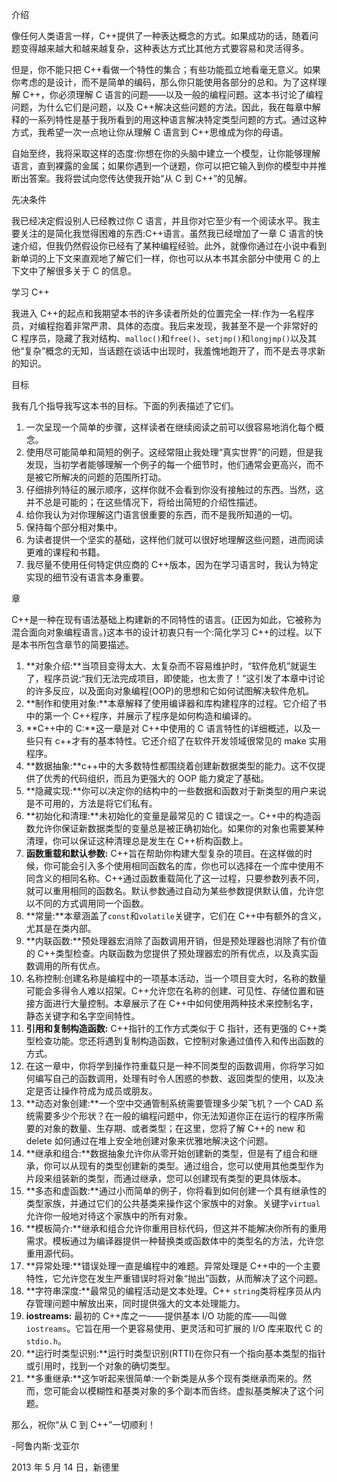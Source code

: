 介绍

像任何人类语言一样，C++提供了一种表达概念的方式。如果成功的话，随着问题变得越来越大和越来越复杂，这种表达方式比其他方式要容易和灵活得多。

但是，你不能只把 C++看做一个特性的集合；有些功能孤立地看毫无意义。如果你考虑的是设计，而不是简单的编码，那么你只能使用各部分的总和。为了这样理解 C++，你必须理解 C 语言的问题——以及一般的编程问题。这本书讨论了编程问题，为什么它们是问题，以及 C++解决这些问题的方法。因此，我在每章中解释的一系列特性是基于我所看到的用这种语言解决特定类型问题的方式。通过这种方式，我希望一次一点地让你从理解 C 语言到 C++思维成为你的母语。

自始至终，我将采取这样的态度:你想在你的头脑中建立一个模型，让你能够理解语言，直到裸露的金属；如果你遇到一个谜题，你可以把它输入到你的模型中并推断出答案。我将尝试向您传达使我开始“从 C 到 C++”的见解。

先决条件

我已经决定假设别人已经教过你 C 语言，并且你对它至少有一个阅读水平。我主要关注的是简化我觉得困难的东西:C++语言。虽然我已经增加了一章 C 语言的快速介绍，但我仍然假设你已经有了某种编程经验。此外，就像你通过在小说中看到新单词的上下文来直观地了解它们一样，你也可以从本书其余部分中使用 C 的上下文中了解很多关于 C 的信息。

学习 C++

我进入 C++的起点和我期望本书的许多读者所处的位置完全一样:作为一名程序员，对编程抱着非常严肃、具体的态度。我后来发现，我甚至不是一个非常好的 C 程序员，隐藏了我对结构、`malloc()`和`free()`、`setjmp()`和`longjmp()`以及其他“复杂”概念的无知，当话题在谈话中出现时，我羞愧地跑开了，而不是去寻求新的知识。

目标

我有几个指导我写这本书的目标。下面的列表描述了它们。

1.  一次呈现一个简单的步骤，这样读者在继续阅读之前可以很容易地消化每个概念。
2.  使用尽可能简单和简短的例子。这经常阻止我处理“真实世界”的问题，但是我发现，当初学者能够理解一个例子的每一个细节时，他们通常会更高兴，而不是被它所解决的问题的范围所打动。
3.  仔细排列特征的展示顺序，这样你就不会看到你没有接触过的东西。当然，这并不总是可能的；在这些情况下，将给出简短的介绍性描述。
4.  给你我认为对你理解这门语言很重要的东西，而不是我所知道的一切。
5.  保持每个部分相对集中。
6.  为读者提供一个坚实的基础，这样他们就可以很好地理解这些问题，进而阅读更难的课程和书籍。
7.  我尽量不使用任何特定供应商的 C++版本，因为在学习语言时，我认为特定实现的细节没有语言本身重要。

章

C++是一种在现有语法基础上构建新的不同特性的语言。(正因为如此，它被称为混合面向对象编程语言。)这本书的设计初衷只有一个:简化学习 C++的过程。以下是本书所包含章节的简要描述。

1.  **对象介绍:**当项目变得太大、太复杂而不容易维护时，“软件危机”就诞生了，程序员说:“我们无法完成项目，即使能，也太贵了！”这引发了本章中讨论的许多反应，以及面向对象编程(OOP)的思想和它如何试图解决软件危机。
2.  **制作和使用对象:**本章解释了使用编译器和库构建程序的过程。它介绍了书中的第一个 C++程序，并展示了程序是如何构造和编译的。
3.  **C++中的 C:**这一章是对 C++中使用的 C 语言特性的详细概述，以及一些只有 c++才有的基本特性。它还介绍了在软件开发领域很常见的 make 实用程序。
4.  **数据抽象:**c++中的大多数特性都围绕着创建新数据类型的能力。这不仅提供了优秀的代码组织，而且为更强大的 OOP 能力奠定了基础。
5.  **隐藏实现:**你可以决定你的结构中的一些数据和函数对于新类型的用户来说是不可用的，方法是将它们私有。
6.  **初始化和清理:**未初始化的变量是最常见的 C 错误之一。C++中的构造函数允许你保证新数据类型的变量总是被正确初始化。如果你的对象也需要某种清理，你可以保证这种清理总是发生在 C++析构函数上。
7.  **函数重载和默认参数:** C++旨在帮助你构建大型复杂的项目。在这样做的时候，你可能会引入多个使用相同函数名的库，你也可以选择在一个库中使用不同含义的相同名称。C++通过函数重载简化了这一过程，只要参数列表不同，就可以重用相同的函数名。默认参数通过自动为某些参数提供默认值，允许您以不同的方式调用同一个函数。
8.  **常量:**本章涵盖了`const`和`volatile`关键字，它们在 C++中有额外的含义，尤其是在类内部。
9.  **内联函数:**预处理器宏消除了函数调用开销，但是预处理器也消除了有价值的 C++类型检查。内联函数为您提供了预处理器宏的所有优点，以及真实函数调用的所有优点。
10.  名称控制:创建名称是编程中的一项基本活动，当一个项目变大时，名称的数量可能会多得令人难以招架。C++允许您在名称的创建、可见性、存储位置和链接方面进行大量控制。本章展示了在 C++中如何使用两种技术来控制名字，静态关键字和名字空间特性。
11.  **引用和复制构造函数:** C++指针的工作方式类似于 C 指针，还有更强的 C++类型检查功能。您还将遇到复制构造函数，它控制对象通过值传入和传出函数的方式。
12.  在这一章中，你将学到操作符重载只是一种不同类型的函数调用，你将学习如何编写自己的函数调用，处理有时令人困惑的参数、返回类型的使用，以及决定是否让操作符成为成员或朋友。
13.  **动态对象创建:**一个空中交通管制系统需要管理多少架飞机？一个 CAD 系统需要多少个形状？在一般的编程问题中，你无法知道你正在运行的程序所需要的对象的数量、生存期、或者类型；在这里，您将了解 C++的 new 和 delete 如何通过在堆上安全地创建对象来优雅地解决这个问题。
14.  **继承和组合:**数据抽象允许你从零开始创建新的类型，但是有了组合和继承，你可以从现有的类型创建新的类型。通过组合，您可以使用其他类型作为片段来组装新的类型，而通过继承，您可以创建现有类型的更具体版本。
15.  **多态和虚函数:**通过小而简单的例子，你将看到如何创建一个具有继承性的类型家族，并通过它们的公共基类来操作这个家族中的对象。关键字`virtual`允许你一般地对待这个家族中的所有对象。
16.  **模板简介:**继承和组合允许你重用目标代码，但这并不能解决你所有的重用需求。模板通过为编译器提供一种替换类或函数体中的类型名的方法，允许您重用源代码。
17.  **异常处理:**错误处理一直是编程中的难题。异常处理是 C++中的一个主要特性，它允许您在发生严重错误时将对象“抛出”函数，从而解决了这个问题。
18.  **字符串深度:**最常见的编程活动是文本处理。C++ `string`类将程序员从内存管理问题中解放出来，同时提供强大的文本处理能力。
19.  **iostreams:** 最初的 C++库之一——提供基本 I/O 功能的库——叫做`iostreams`。它旨在用一个更容易使用、更灵活和可扩展的 I/O 库来取代 C 的`stdio.h`。
20.  **运行时类型识别:**运行时类型识别(RTTI)在你只有一个指向基本类型的指针或引用时，找到一个对象的确切类型。
21.  **多重继承:**这乍听起来很简单:一个新类是从多个现有类继承而来的。然而，您可能会以模糊性和基类对象的多个副本而告终。虚拟基类解决了这个问题。

那么，祝你“从 C 到 C++”一切顺利！

-阿鲁内斯·戈亚尔

2013 年 5 月 14 日，新德里